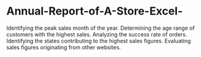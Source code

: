 # Annual-Report-of-A-Store-Excel-
Identifying the peak sales month of the year.
Determining the age range of customers with the highest sales.
Analyzing the success rate of orders.
Identifying the states contributing to the highest sales figures.
Evaluating sales figures originating from other websites.
